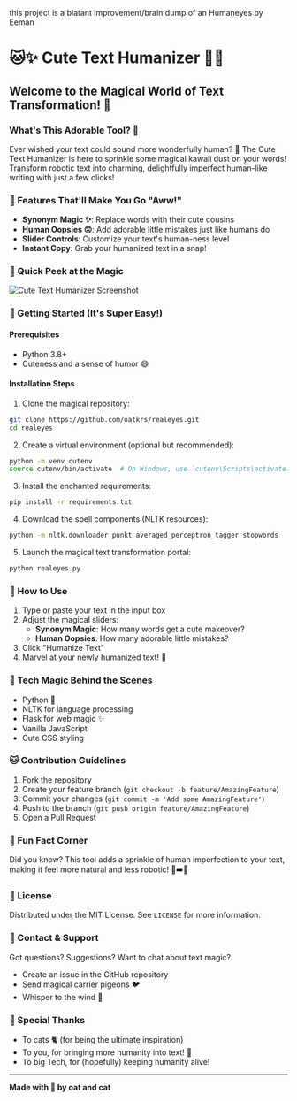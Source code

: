 this project is a blatant improvement/brain dump of an Humaneyes by Eeman

# 🐱✨ Cute Text Humanizer 🌈📝

## Welcome to the Magical World of Text Transformation! 🦄

### What's This Adorable Tool? 🤔

Ever wished your text could sound more wonderfully human? 🌟 The Cute Text Humanizer is here to sprinkle some magical kawaii dust on your words! Transform robotic text into charming, delightfully imperfect human-like writing with just a few clicks! 

### 🌈 Features That'll Make You Go "Aww!" 

- **Synonym Magic ✨**: Replace words with their cute cousins
- **Human Oopsies 🙃**: Add adorable little mistakes just like humans do
- **Slider Controls**: Customize your text's human-ness level
- **Instant Copy**: Grab your humanized text in a snap! 

### 🐾 Quick Peek at the Magic

![Cute Text Humanizer Screenshot](https://via.placeholder.com/800x400.png?text=Cute+Text+Humanizer+Preview)

### 🚀 Getting Started (It's Super Easy!)

#### Prerequisites
- Python 3.8+
- Cuteness and a sense of humor 😄

#### Installation Steps

1. Clone the magical repository:
```bash
git clone https://github.com/oatkrs/realeyes.git
cd realeyes
```

2. Create a virtual environment (optional but recommended):
```bash
python -m venv cutenv
source cutenv/bin/activate  # On Windows, use `cutenv\Scripts\activate`
```

3. Install the enchanted requirements:
```bash
pip install -r requirements.txt
```

4. Download the spell components (NLTK resources):
```bash
python -m nltk.downloader punkt averaged_perceptron_tagger stopwords
```

5. Launch the magical text transformation portal:
```bash
python realeyes.py
```

### 🎨 How to Use

1. Type or paste your text in the input box
2. Adjust the magical sliders:
   - **Synonym Magic**: How many words get a cute makeover?
   - **Human Oopsies**: How many adorable little mistakes?
3. Click "Humanize Text" 
4. Marvel at your newly humanized text! 🌟

### 🤖 Tech Magic Behind the Scenes

- Python 🐍
- NLTK for language processing
- Flask for web magic ✨
- Vanilla JavaScript
- Cute CSS styling

### 🐱 Contribution Guidelines

1. Fork the repository
2. Create your feature branch (`git checkout -b feature/AmazingFeature`)
3. Commit your changes (`git commit -m 'Add some AmazingFeature'`)
4. Push to the branch (`git push origin feature/AmazingFeature`)
5. Open a Pull Request

### 🌈 Fun Fact Corner

Did you know? This tool adds a sprinkle of human imperfection to your text, making it feel more natural and less robotic! 🤖➡️🧑

### 📝 License

Distributed under the MIT License. See `LICENSE` for more information.

### 💌 Contact & Support

Got questions? Suggestions? Want to chat about text magic? 

- Create an issue in the GitHub repository
- Send magical carrier pigeons 🐦
- Whisper to the wind 🍃

### 🎉 Special Thanks

- To cats 🐈 (for being the ultimate inspiration)
- To you, for bringing more humanity into text! 💖
- To big Tech, for (hopefully) keeping humanity alive!

---

**Made with 💖 by oat and cat**